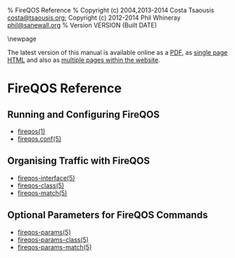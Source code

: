 % FireQOS Reference
% Copyright (c) 2004,2013-2014 Costa Tsaousis <costa@tsaousis.org>; Copyright (c) 2012-2014 Phil Whineray <phil@sanewall.org>
% Version VERSION (Built DATE)

\newpage

<!--
  This file is processed to include inline the individual pages
  single-page HTML and PDF. It is used as-is as a contents page
  for multi-page formats.
  -->

The latest version of this manual is available online as a
[PDF](http://firehol.org/fireqos-manual.pdf), as
[single page HTML](http://firehol.org/fireqos-manual.html)
and also as
[multiple pages within the website](http://firehol.org/fireqos-manual/).

# FireQOS Reference

## Running and Configuring FireQOS

* [fireqos(1)](fireqos.1.md)
* [fireqos.conf(5)](fireqos-conf.5.md)

## Organising Traffic with FireQOS

* [fireqos-interface(5)](fireqos-interface.5.md)
* [fireqos-class(5)](fireqos-class.5.md)
* [fireqos-match(5)](fireqos-match.5.md)

## Optional Parameters for FireQOS Commands

* [fireqos-params(5)](fireqos-params.5.md)
* [fireqos-params-class(5)](fireqos-params-class.5.md)
* [fireqos-params-match(5)](fireqos-params-match.5.md)
